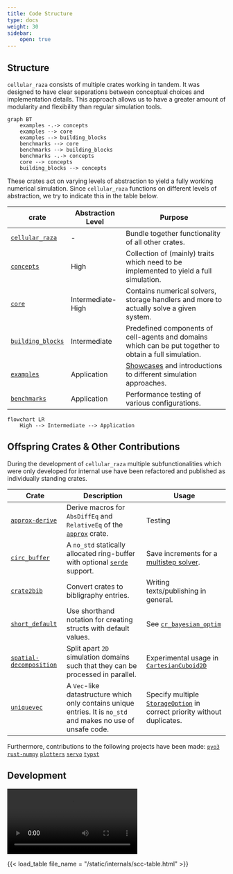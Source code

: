 ```yaml
---
title: Code Structure
type: docs
weight: 30
sidebar:
    open: true
---
```


## Structure

`cellular_raza` consists of multiple crates working in tandem.
It was designed to have clear separations between conceptual choices and implementation details.
This approach allows us to have a greater amount of modularity and flexibility than regular
simulation tools.

```mermaid
graph BT
    examples -.-> concepts
    examples --> core
    examples --> building_blocks
    benchmarks --> core
    benchmarks --> building_blocks
    benchmarks -.-> concepts
    core --> concepts
    building_blocks --> concepts
```

These crates act on varying levels of abstraction to yield a fully working numerical simulation.
Since `cellular_raza` functions on different levels of abstraction, we try to indicate this in the
table below.

| crate | Abstraction Level | Purpose |
| --- | --- | --- |
| [`cellular_raza`](/docs/cellular_raza) | - | Bundle together functionality of all other crates. |
| [`concepts`](/docs/cellular_raza_concepts) | High | Collection of (mainly) traits which need to be implemented to yield a full simulation. |
| [`core`](/docs/cellular_raza_core) | Intermediate-High | Contains numerical solvers, storage handlers and more to actually solve a given system. |
| [`building_blocks`](/docs/cellular_raza_building_blocks) | Intermediate | Predefined components of cell-agents and domains which can be put together to obtain a full simulation. |
| [`examples`](https://github.com/jonaspleyer/cellular_raza/tree/master/cellular_raza-examples) | Application | [Showcases](/showcase) and introductions to different simulation approaches. |
| [`benchmarks`](/benchmarks) | Application | Performance testing of various configurations. |

```mermaid
flowchart LR
    High --> Intermediate --> Application
```

## Offspring Crates & Other Contributions

During the development of `cellular_raza` multiple subfunctionalities which were only developed for
internal use have been refactored and published as individually standing crates.

| Crate | Description | Usage |
| --- | --- | --- |
| [`approx-derive`](https://crates.io/crates/approx-derive) | Derive macros for `AbsDiffEq` and `RelativeEq` of the [`approx`](https://crates.io/crates/approx) crate. | Testing |
| [`circ_buffer`](https://crates.io/crates/circ_buffer) | A `no_std` statically allocated ring-buffer with optional [`serde`](https://serde.rs) support. | Save increments for a [multistep solver](https://en.wikipedia.org/wiki/Linear_multistep_method). |
| [`crate2bib`](https://github.com/jonaspleyer/crate2bib/) | Convert crates to bibligraphy entries. | Writing texts/publishing in general. |
| [`short_default`](https://github.com/jonaspleyer/short_default) | Use shorthand notation for creating structs with default values. | See [`cr_bayesian_optim`](https://github.com/jonaspleyer/cr_bayesian_optim) |
| [`spatial-decomposition`](https://github.com/jonaspleyer/spatial-decomposition) | Split apart `2D` simulation domains such that they can be processed in parallel. | Experimental usage in [`CartesianCuboid2D`](/docs/cellular_raza_building_blocks/struct.CartesianCuboid.html) |
| [`uniquevec`](https://crates.io/crates/uniquevec) | A `Vec`-like datastructure which only contains unique entries. It is `no_std` and makes no use of unsafe code. | Specify multiple [`StorageOption`](/docs/cellular_raza_core/storage/enum.StorageOption.html) in correct priority without duplicates. |

Furthermore, contributions to the following projects have been made:
[`pyo3`](https://github.com/PyO3/pyo3)
[`rust-numpy`](https://github.com/PyO3/rust-numpy)
[`plotters`](https://github.com/plotters-rs/plotters)
[`servo`](https://github.com/servo/servo)
[`typst`](https://github.com/typst/packages)

## Development

<video src="/internals/cellular_raza-development-gource.mp4" controls style="width: minmax(100%, 1280px);">
</video>

{{< load_table file_name = "/static/internals/scc-table.html" >}}
